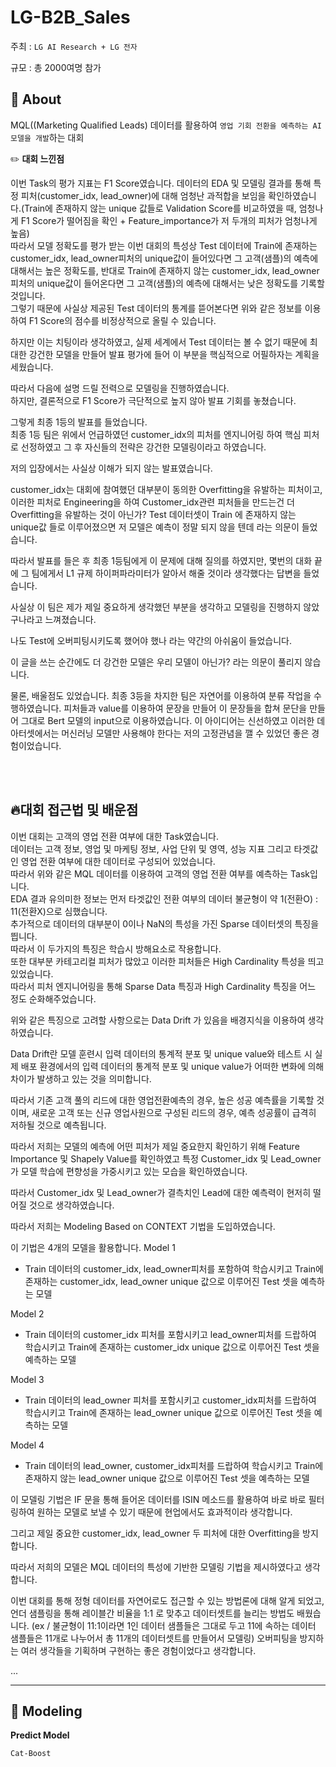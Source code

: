 # LG-B2B_Sales


주최 : ```LG AI Research + LG 전자```

규모 : 총 2000여명 참가
  

  
## 🧐 About
MQL((Marketing Qualified Leads) 데이터를 활용하여 ```영업 기회 전환을 예측하는 AI 모델을 개발```하는 대회

✏️
**대회 느낀점**  

이번 Task의 평가 지표는 F1 Score였습니다. 데이터의 EDA 및 모델링 결과를 통해 특정 피처(customer_idx, lead_owner)에 대해 엄청난 과적합을 보임을 확인하였습니다.(Train에 존재하지 않는 unique 값들로 Validation Score를 비교하였을 때, 엄청나게 F1 Score가 떨어짐을 확인 + Feature_importance가 저 두개의 피처가 엄청나게 높음)  
따라서 모델 정확도를 평가 받는 이번 대회의 특성상 Test 데이터에 Train에 존재하는 customer_idx, lead_owner피처의 unique값이 들어있다면 그 고객(샘플)의 예측에 대해서는 높은 정확도를, 반대로 Train에 존재하지 않는 customer_idx, lead_owner피처의 unique값이 들어온다면 그 고객(샘플)의 예측에 대해서는 낮은 정확도를 기록할 것입니다.  
그렇기 때문에 사실상 제공된 Test 데이터의 통계를 뜯어본다면 위와 같은 정보를 이용하여 F1 Score의 점수를 비정상적으로 올릴 수 있습니다.  

하지만 이는 치팅이라 생각하였고, 실제 세계에서 Test 데이터는 볼 수 없기 때문에 최대한 강건한 모델을 만들어 발표 평가에 들어 이 부분을 핵심적으로 어필하자는 계획을 세웠습니다.   

따라서 다음에 설명 드릴 전력으로 모델링을 진행하였습니다.  
하지만, 결론적으로 F1 Score가 극단적으로 높지 않아 발표 기회를 놓쳤습니다.  

그렇게 최종 1등의 발표를 들었습니다.  
최종 1등 팀은 위에서 언급하였던 customer_idx의 피처를 엔지니어링 하여 핵심 피처로 선정하였고 그 후 자신들의 전략은 강건한 모델링이라고 하였습니다.  

저의 입장에서는 사실상 이해가 되지 않는 발표였습니다.  

customer_idx는 대회에 참여했던 대부분이 동의한 Overfitting을 유발하는 피처이고, 이러한 피처로 Engineering을 하여 Customer_idx관련 피처들을 만드는건 더 Overfitting을 유발하는 것이 아닌가? Test 데이터셋이 Train 에 존재하지 않는 unique값 들로 이루어졌으면 저 모델은 예측이 정말 되지 않을 텐데 라는 의문이 들었습니다.

따라서 발표를 들은 후 최종 1등팀에게 이 문제에 대해 질의를 하였지만, 몇번의 대화 끝에 그 팀에게서 L1 규제 하이퍼파라미터가 알아서 해줄 것이라 생각했다는 답변을 들었습니다.  

사실상 이 팀은 제가 제일 중요하게 생각했던 부분을 생각하고 모델링을 진행하지 않았구나라고 느껴졌습니다.  

나도 Test에 오버피팅시키도록 했어야 했나 라는 약간의 아쉬움이 들었습니다.

이 글을 쓰는 순간에도 더 강건한 모델은 우리 모델이 아닌가? 라는 의문이 풀리지 않습니다.

물론, 배울점도 있었습니다. 최종 3등을 차지한 팀은 자연어를 이용하여 분류 작업을 수행하였습니다. 피처들과 value를 이용하여 문장을 만들어 이 문장들을 합쳐 문단을 만들어 그대로 Bert 모델의 input으로 이용하였습니다. 이 아이디어는 신선하였고 이러한 데아터셋에서는 머신러닝 모델만 사용해야 한다는 저의 고정관념을 깰 수 있었던 좋은 경험이었습니다.




<br>
<br>


## 🔥**대회 접근법 및 배운점**
이번 대회는 고객의 영업 전환 여부에 대한 Task였습니다.  
데이터는 고객 정보, 영업 및 마케팅 정보, 사업 단위 및 영역, 성능 지표 그리고 타겟값인 영업 전환 여부에 대한 데이터로 구성되어 있었습니다.  
따라서 위와 같은 MQL 데이터를 이용하여 고객의 영업 전환 여부를 예측하는 Task입니다.  
EDA 결과 유의미한 정보는 먼저 타겟값인 전환 여부의 데이터 불균형이 약 1(전환O) : 11(전환X)으로 심했습니다.  
추가적으로 데이터의 대부분이 0이나 NaN의 특성을 가진 Sparse 데이터셋의 특징을 띕니다.  
따라서 이 두가지의 특징은 학습시 방해요소로 작용합니다.  
또한 대부분 카테고리컬 피처가 많았고 이러한 피처들은 High Cardinality 특성을 띄고 있었습니다.  
따라서 피처 엔지니어링을 통해 Sparse Data 특징과 High Cardinality 특징을 어느 정도 순화해주었습니다.  

위와 같은 특징으로 고려할 사항으로는 Data Drift 가 있음을 배경지식을 이용하여 생각하였습니다.  

Data Drift란 모델 훈련시 입력 데이터의 통계적 분포 및 unique value와 테스트 시 실제 배포 환경에서의 입력 데이터의 통계적 분포 및 unique value가 어떠한 변화에 의해 차이가 발생하고 있는 것을 의미합니다. 

따라서 기존 고객 풀의 리드에 대한 영업전환예측의 경우, 높은 성공 예측률을 기록할 것이며, 
새로운 고객 또는 신규 영업사원으로 구성된 리드의 경우, 예측 성공률이 급격히 저하될 것으로 예측됩니다. 

따라서 저희는 모델의 예측에 어떤 피처가 제일 중요한지 확인하기 위해 Feature Importance 및 Shapely Value를 확인하였고 
특정 Customer_idx 및 Lead_owner가 모델 학습에 편향성을 가중시키고 있는 모습을 확인하였습니다.  

따라서 Customer_idx 및 Lead_owner가 결측치인 Lead에 대한 예측력이 현저히 떨어질 것으로 생각하였습니다.  

따라서 저희는 Modeling Based on CONTEXT 기법을 도입하였습니다.

이 기법은 4개의 모델을 활용합니다.
Model 1
 - Train 데이터의 customer_idx, lead_owner피처를 포함하여 학습시키고 Train에 존재하는 customer_idx, lead_owner unique 값으로 이루어진 Test 셋을 예측하는 모델

Model 2
 - Train 데이터의 customer_idx 피처를 포함시키고 lead_owner피처를 드랍하여 학습시키고 Train에 존재하는 customer_idx unique 값으로 이루어진 Test 셋을 예측하는 모델

Model 3
 - Train 데이터의 lead_owner 피처를 포함시키고 customer_idx피처를 드랍하여 학습시키고 Train에 존재하는 lead_owner unique 값으로 이루어진 Test 셋을 예측하는 모델

Model 4
 - Train 데이터의 lead_owner, customer_idx피처를 드랍하여 학습시키고 Train에 존재하지 않는 lead_owner unique 값으로 이루어진 Test 셋을 예측하는 모델

 
이 모델링 기법은 IF 문을 통해 들어온 데이터를 ISIN 메소드를 활용하여 바로 바로 필터링하여 원하는 모델로 보낼 수 있기 때문에 현업에서도 효과적이라 생각합니다.

그리고 제일 중요한 customer_idx, lead_owner 두 피처에 대한 Overfitting을 방지합니다.

따라서 저희의 모델은 MQL 데이터의 특성에 기반한 모델링 기법을 제시하였다고 생각합니다.

이번 대회를 통해 정형 데이터를 자연어로도 접근할 수 있는 방법론에 대해 알게 되었고,
언더 샘플링을 통해 레이블간 비율을 1:1 로 맞추고 데이터셋트를 늘리는 방법도 배웠습니다. (ex / 불균형이 11:1이라면 1인 데이터 샘플들은 그대로 두고 11에 속하는 데이터 샘플들은 11개로 나누어서 총 11개의 데이터셋트를 만들어서 모델링)
오버피팅을 방지하는 여러 생각들을 기획하며 구현하는 좋은 경험이었다고 생각합니다.



... 


---


## 🎈 Modeling

**Predict Model**
```
Cat-Boost
```
